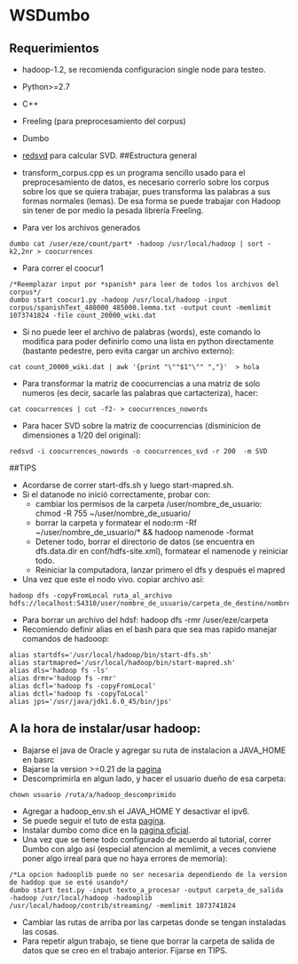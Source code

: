 # WSDumbo

## Requerimientos
* hadoop-1.2, se recomienda configuracion single node para testeo.
* Python>=2.7
* C++
* Freeling (para preprocesamiento del corpus)
* Dumbo
* [redsvd](http://code.google.com/p/redsvd/wiki/English) para calcular SVD.
##Estructura general
* transform_corpus.cpp es un programa sencillo usado para el preprocesamiento de datos, es necesario correrlo sobre los corpus sobre los que se quiera trabajar, pues transforma las palabras a sus formas normales (lemas). De esa forma se puede trabajar con Hadoop sin tener de por medio la pesada librería Freeling.

* Para ver los archivos generados
```
dumbo cat /user/eze/count/part* -hadoop /usr/local/hadoop | sort -k2,2nr > coocurrences
```

* Para correr el coocur1
```
/*Reemplazar input por *spanish* para leer de todos los archivos del corpus*/
dumbo start coocur1.py -hadoop /usr/local/hadoop -input corpus/spanishText_480000_485000.lemma.txt -output count -memlimit 1073741824 -file count_20000_wiki.dat
```
* Si no puede leer el archivo de palabras (words), este comando lo modifica para
poder definirlo como una lista en python directamente (bastante pedestre, pero evita cargar un archivo externo):
```
cat count_20000_wiki.dat | awk '{print "\""$1"\"" ","}'  > hola
```
* Para transformar la matriz de coocurrencias a una matriz de solo numeros (es decir, sacarle las palabras que cartacteriza), hacer:
```
cat coocurrences | cut -f2- > coocurrences_nowords
```
* Para hacer SVD sobre la matriz de coocurrencias (disminicion de dimensiones a 1/20 del original):
```
redsvd -i coocurrences_nowords -o coocurrences_svd -r 200  -m SVD
```
##TIPS
* Acordarse de correr start-dfs.sh y luego start-mapred.sh.
* Si el datanode no inició correctamente, probar con:
    - cambiar los permisos de la carpeta /user/nombre_de_usuario: chmod -R 755 ~/user/nombre_de_usuario/
    - borrar la carpeta y formatear el nodo:rm -Rf ~/user/nombre_de_usuario/* && hadoop namenode -format
    - Detener todo, borrar el directorio de datos (se encuentra en dfs.data.dir en conf/hdfs-site.xml), formatear el namenode y reiniciar todo.
    - Reiniciar la computadora, lanzar primero el dfs y después el mapred
* Una vez que este el nodo vivo. copiar archivo así: 
```
hadoop dfs -copyFromLocal ruta_al_archivo hdfs://localhost:54310/user/nombre_de_usuario/carpeta_de_destino/nombre_archivo
```
* Para borrar un archivo del hdsf: hadoop dfs -rmr /user/eze/carpeta
* Recomiendo definir alias en el bash para que sea mas rapido manejar comandos de hadooop:
```
alias startdfs='/usr/local/hadoop/bin/start-dfs.sh'
alias startmapred='/usr/local/hadoop/bin/start-mapred.sh'
alias dls='hadoop fs -ls'
alias drmr='hadoop fs -rmr'
alias dcfl='hadoop fs -copyFromLocal'
alias dctl='hadoop fs -copyToLocal'
alias jps='/usr/java/jdk1.6.0_45/bin/jps'
```

## A la hora de instalar/usar hadoop:
* Bajarse el java de Oracle y agregar su ruta de instalacion a JAVA_HOME en basrc
* Bajarse la version >=0.21 de la [pagina](http://archive.apache.org/dist/hadoop/core/hadoop-0.21.0/)
* Descomprimirla en algun lado, y hacer el usuario dueño de esa carpeta: 
```
chown usuario /ruta/a/hadoop_descomprimido
```
* Agregar a hadoop_env.sh el JAVA_HOME Y desactivar el ipv6.
* Se puede seguir el tuto de esta [pagina](http://pushpalankajaya.blogspot.com.ar/2012/11/hadoop-single-node-set-up.html).
* Instalar dumbo como dice en la [pagina oficial](https://github.com/klbostee/dumbo/wiki/Building-and-installing).
* Una vez que se tiene todo configurado de acuerdo al tutorial, correr Dumbo con algo así (especial atencion al memlimit, a veces conviene poner algo irreal para que no haya errores de memoria):
```
/*La opcion hadooplib puede no ser necesaria dependiendo de la version de haddop que se esté usando*/
dumbo start test.py -input texto_a_procesar -output carpeta_de_salida -hadoop /usr/local/hadoop -hadooplib /usr/local/hadoop/contrib/streaming/ -memlimit 1073741824
```
* Cambiar las rutas de arriba por las carpetas donde se tengan instaladas las cosas.
* Para repetir algun trabajo, se tiene que borrar la carpeta de salida de datos que se creo en el trabajo anterior. Fijarse en TIPS.
